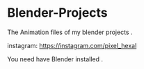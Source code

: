 # Blender-Projects
The Animation files of my blender projects . 

instagram: https://instagram.com/pixel_hexal

You need have Blender installed .
